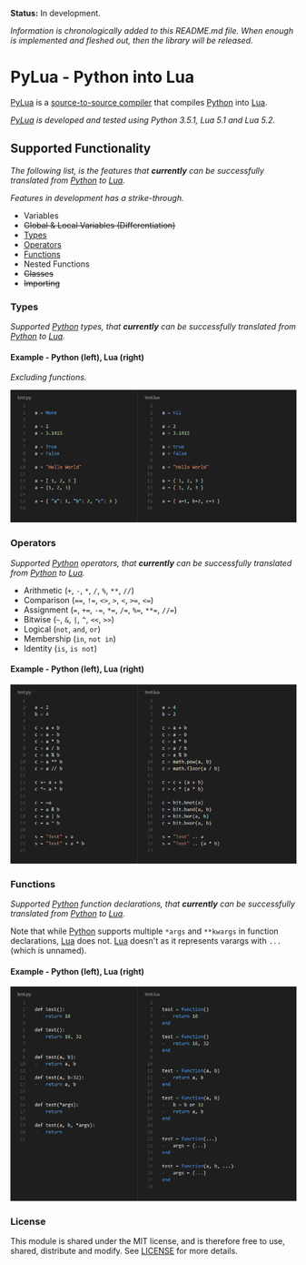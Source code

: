 
**Status:** In development.

*Information is chronologically added to this README.md file. When enough is implemented
and fleshed out, then the library will be released.*


# PyLua - Python into Lua

[PyLua][PyLua] is a [source-to-source compiler][ss-compiler]
that compiles [Python][Python] into [Lua][Lua].

*[PyLua][PyLua] is developed and tested using Python 3.5.1,
Lua 5.1 and Lua 5.2.*


## Supported Functionality

*The following list, is the features that __currently__ can be successfully
translated from [Python][Python] to [Lua][Lua].*

*Features in development has a strike-through.*

- Variables
 - ~~Global & Local Variables (Differentiation)~~
- [Types](#types)
- [Operators](#operators)
- [Functions](#functions)
 - Nested Functions
- ~~Classes~~
- ~~Importing~~


### Types

*Supported [Python][Python] types, that __currently__ can be successfully
translated from [Python][Python] to [Lua][Lua].*

#### Example - Python (left), Lua (right)

*Excluding functions.*

![Supported Python Types](examples/types.png)


### Operators

*Supported [Python][Python] operators, that __currently__ can be successfully
translated from [Python][Python] to [Lua][Lua].*

- Arithmetic (`+`, `-`, `*`, `/`, `%`, `**`, `//`)
- Comparison  (`==`, `!=`, `<>`, `>`, `<`, `>=`, `<=`)
- Assignment (`=`, `+=`, `-=`, `*=`, `/=`, `%=`, `**=`, `//=`)
- Bitwise (`~`, `&`, `|`, `^`, `<<`, `>>`)
- Logical (`not`, `and`, `or`)
- Membership (`in`, `not in`)
- Identity (`is`, `is not`)

#### Example - Python (left), Lua (right)

![Supported Python Operators](examples/operators.png)


### Functions

*Supported [Python][Python] function declarations, that __currently__ can be successfully
translated from [Python][Python] to [Lua][Lua].*

Note that while [Python][Python] supports multiple `*args` and `**kwargs` in function declarations,
[Lua][Lua] does not. [Lua][Lua] doesn't as it represents varargs with `...` (which is unnamed).

#### Example - Python (left), Lua (right)

![Supported Python Function Declarations](examples/functions.png)


### License

This module is shared under the MIT license, and is therefore free to use, shared, distribute and modify.
See [LICENSE](https://github.com/MrVallentin/PyLua/blob/master/LICENSE) for more details.


[PyLua]: https://github.com/MrVallentin/PyLua

[Python]: https://www.python.org
[Lua]: http://www.lua.org

[ss-compiler]: https://en.wikipedia.org/wiki/Source-to-source_compiler
